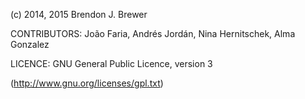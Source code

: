 (c) 2014, 2015 Brendon J. Brewer

CONTRIBUTORS: João Faria, Andrés Jordán, Nina Hernitschek, Alma Gonzalez

LICENCE: GNU General Public Licence, version 3

(http://www.gnu.org/licenses/gpl.txt)


